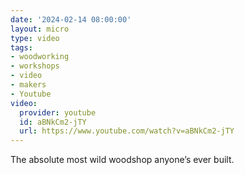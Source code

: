 ```yaml
---
date: '2024-02-14 08:00:00'
layout: micro
type: video
tags:
- woodworking
- workshops
- video
- makers
- Youtube
video:
  provider: youtube
  id: aBNkCm2-jTY
  url: https://www.youtube.com/watch?v=aBNkCm2-jTY
---
```


The absolute most wild woodshop anyone’s ever built.
